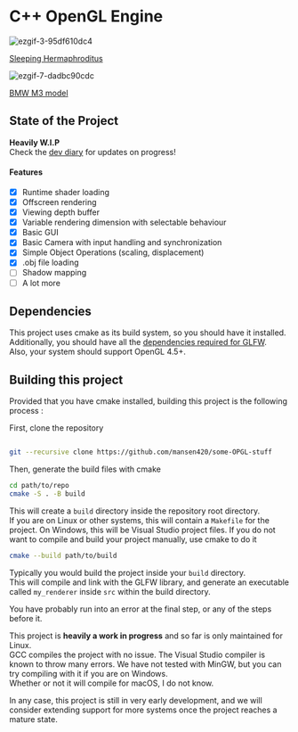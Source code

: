 # C++ OpenGL Engine

![ezgif-3-95df610dc4](https://github.com/mansen420/OpenGL-Renderer/assets/50342436/74d5e17e-4f5a-4fe6-af56-eda08ebe13b4)

[Sleeping Hermaphroditus](https://threedscans.com/uncategorized/sleeping-hermaphroditus/)

![ezgif-7-dadbc90cdc](https://github.com/mansen420/OpenGL-Renderer/assets/50342436/32603ec7-2cb1-496f-ae9f-63f101c203db)

[BMW M3 model](https://rigmodels.com/model.php?view=BMW_M3_Car-3d-model__99WX7I7CRTWJU9MKXT2CL412A)
## State of the Project
  **Heavily W.I.P**\
  Check the [dev diary](https://github.com/mansen420/OpenGL-Renderer/blob/dev/dev_diary.md) for updates on progress!
  
  #### Features 
  - [x]  Runtime shader loading
  - [x]  Offscreen rendering
  - [x]  Viewing depth buffer
  - [x]  Variable rendering dimension with selectable behaviour
  - [x]  Basic GUI
  - [x]  Basic Camera with input handling and synchronization
  - [x]  Simple Object Operations (scaling, displacement)
  - [x]  .obj file loading
  - [ ]  Shadow mapping
  - [ ]  A lot more
## Dependencies
  This project uses cmake as its build system, so you should have it installed.\
  Additionally, you should have all the [dependencies required for GLFW](https://www.glfw.org/docs/3.3/compile.html#compile_deps).\
  Also, your system should support OpenGL 4.5+.
## Building this project
  Provided that you have cmake installed, building this project is the following process :

  
  First, clone the repository 
  ``` bash

  git --recursive clone https://github.com/mansen420/some-OPGL-stuff

```
  Then, generate the build files with cmake 

  ``` bash
cd path/to/repo
cmake -S . -B build
```
This will create a `` build `` directory inside the repository root directory.\
If you are on Linux or other systems, this will contain a `` Makefile `` for the project. On Windows, this will be Visual Studio project files.
If you do not want to compile and build your project manually, use cmake to do it
``` bash
cmake --build path/to/build
```
Typically you would build the project inside your `` build `` directory. \
This will compile and link with the GLFW library, and generate an executable called `` my_renderer `` inside ``src`` within the build directory.



You have probably run into an error at the final step, or any of the steps before it. 


This project is **heavily a work in progress** and so far is only maintained for Linux. \
GCC compiles the project with no issue. The Visual Studio compiler is known to throw many errors.
We have not tested with MinGW, but you can try compiling with it if you are on Windows. \
Whether or not it will compile for macOS, I do not know.


In any case, this project is still in very early development, and we will consider extending support for more systems once the project reaches a mature state. 
